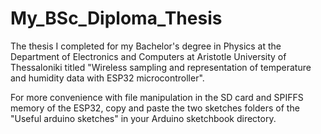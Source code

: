 # My_BSc_Diploma_Thesis

The thesis I completed for my Bachelor's degree in Physics at the Department of Electronics and Computers at Aristotle University of Thessaloniki titled "Wireless sampling and representation of temperature and humidity data with ESP32 microcontroller".

For more convenience with file manipulation in the SD card and SPIFFS memory of the ESP32, copy and paste the two sketches folders of the "Useful arduino sketches" in your Arduino sketchbook directory.
